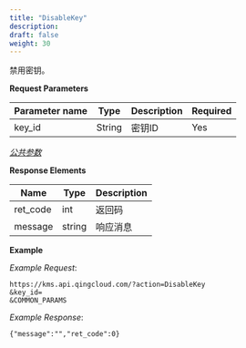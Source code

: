 ```yaml
---
title: "DisableKey"
description: 
draft: false
weight: 30
---
```


禁用密钥。

**Request Parameters**

| Parameter name | Type | Description | Required |
| --- | --- | --- | --- |
| key_id         | String | 密钥ID      | Yes      |

[_公共参数_](../../../parameters/)

**Response Elements**

| Name | Type | Description |
| --- | --- | --- |
| ret_code | int  | 返回码      |
| message  | string | 响应消息    |

**Example**

_Example Request_:

```
https://kms.api.qingcloud.com/?action=DisableKey
&key_id=
&COMMON_PARAMS
```

_Example Response_:

```
{"message":"","ret_code":0}
```
